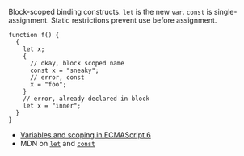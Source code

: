 Block-scoped binding constructs. `let` is the new `var`. `const` is single-assignment. Static restrictions prevent use before assignment.

    function f() {
      {
        let x;
        {
          // okay, block scoped name
          const x = "sneaky";
          // error, const
          x = "foo";
        }
        // error, already declared in block
        let x = "inner";
      }
    }

- [Variables and scoping in ECMAScript 6](http://www.2ality.com/2015/02/es6-scoping.html)
- MDN on [`let`](https://developer.mozilla.org/en-US/docs/Web/JavaScript/Reference/Statements/let) and [`const`](https://developer.mozilla.org/en-US/docs/Web/JavaScript/Reference/Statements/const)